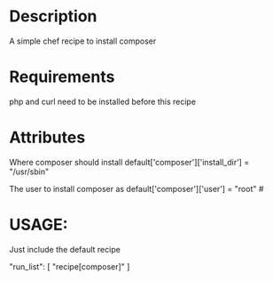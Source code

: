 Description
===========

A simple chef recipe to install composer

Requirements
============ 

php and curl need to be installed before this recipe

Attributes
============

Where composer should install
default['composer']['install_dir'] = "/usr/sbin"

The user to install composer as
default['composer']['user'] = "root" #

USAGE:
======

Just include the default recipe

"run_list": [
        "recipe[composer]"
]

